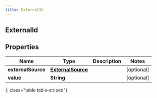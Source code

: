 ```yaml
---
title: ExternalId
---
```

## ExternalId


## Properties

| Name | Type | Description | Notes |
| ------------ | ------------- | ------------- | ------------- |
| **externalSource** | <!----><!---->[**ExternalSource**](ExternalSource.html)<!----> |  |  [optional] |
| **value** | <!----><!---->**String**<!----> |  |  [optional] |
{: class="table table-striped"}



